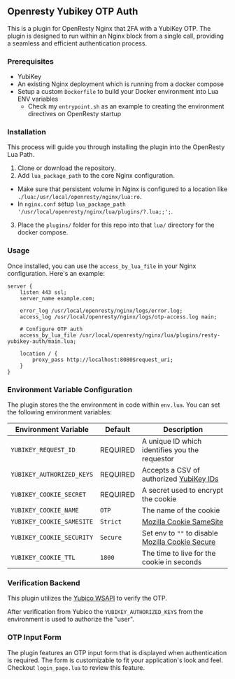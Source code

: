## Openresty Yubikey OTP Auth

This is a plugin for OpenResty Nginx that 2FA with a YubiKey OTP. The plugin is designed to run within an Nginx block from a single call, providing a seamless and efficient authentication process.

### Prerequisites

- YubiKey
- An existing Nginx deployment which is running from a docker compose
- Setup a custom `Dockerfile` to build your Docker environment into Lua ENV variables
  - Check my `entrypoint.sh` as an example to creating the environment directives on OpenResty startup

### Installation
This process will guide you through installing the plugin into the OpenResty Lua Path.

1. Clone or download the repository.
2. Add `lua_package_path` to the core Nginx configuration.
  - Make sure that persistent volume in Nginx is configured to a location like `./lua:/usr/local/openresty/nginx/lua:ro`.
  - In `nginx.conf` setup `lua_package_path '/usr/local/openresty/nginx/lua/plugins/?.lua;;';`.
3. Place the `plugins/` folder for this repo into that `lua/` directory for the docker compose.

### Usage

Once installed, you can use the `access_by_lua_file` in your Nginx configuration. Here's an example:

```nginx
server {
    listen 443 ssl;
    server_name example.com;

    error_log /usr/local/openresty/nginx/logs/error.log;
    access_log /usr/local/openresty/nginx/logs/otp-access.log main;

    # Configure OTP auth
    access_by_lua_file /usr/local/openresty/nginx/lua/plugins/resty-yubikey-auth/main.lua;

    location / {
        proxy_pass http://localhost:8080$request_uri;
    }
}
```

### Environment Variable Configuration

The plugin stores the the environment in code within `env.lua`. You can set the following environment variables:

| Environment Variable | Default | Description |
| --- | --- | --- |
| `YUBIKEY_REQUEST_ID` | REQUIRED | A unique ID which identifies you the requestor |
| `YUBIKEY_AUTHORIZED_KEYS` | REQUIRED | Accepts a CSV of authorized [YubiKey IDs](https://developers.yubico.com/OTP/OTPs_Explained.html) |
| `YUBIKEY_COOKIE_SECRET` | REQUIRED | A secret used to encrypt the cookie |
| `YUBIKEY_COOKIE_NAME` | `OTP` | The name of the cookie |
| `YUBIKEY_COOKIE_SAMESITE` | `Strict` | [Mozilla Cookie SameSite](https://developer.mozilla.org/en-US/docs/Web/HTTP/Headers/Set-Cookie#samesitesamesite-value) |
| `YUBIKEY_COOKIE_SECURITY` | `Secure` | Set env to `""` to disable [Mozilla Cookie Secure](https://developer.mozilla.org/en-US/docs/Web/HTTP/Headers/Set-Cookie#secure) |
| `YUBIKEY_COOKIE_TTL` | `1800` | The time to live for the cookie in seconds |

### Verification Backend
This plugin utilizes the [Yubico WSAPI](https://developers.yubico.com/wsapi/2.0/otp/verify-otp.html) to verify the OTP.

After verification from Yubico the `YUBIKEY_AUTHORIZED_KEYS` from the environment is used to authorize the "user".

### OTP Input Form

The plugin features an OTP input form that is displayed when authentication is required. The form is customizable to fit your application's look and feel. Checkout `login_page.lua` to review this feature.